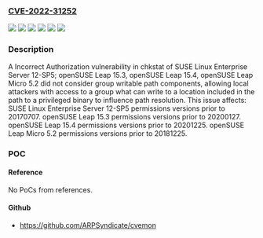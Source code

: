 ### [CVE-2022-31252](https://cve.mitre.org/cgi-bin/cvename.cgi?name=CVE-2022-31252)
![](https://img.shields.io/static/v1?label=Product&message=SUSE%20Linux%20Enterprise%20Server%2012-SP5&color=blue)
![](https://img.shields.io/static/v1?label=Product&message=openSUSE%20Leap%2015.3&color=blue)
![](https://img.shields.io/static/v1?label=Product&message=openSUSE%20Leap%2015.4&color=blue)
![](https://img.shields.io/static/v1?label=Product&message=openSUSE%20Leap%20Micro%205.2&color=blue)
![](https://img.shields.io/static/v1?label=Version&message=permissions%20&color=brightgreen)
![](https://img.shields.io/static/v1?label=Vulnerability&message=CWE-863%3A%20Incorrect%20Authorization&color=brightgreen)

### Description

A Incorrect Authorization vulnerability in chkstat of SUSE Linux Enterprise Server 12-SP5; openSUSE Leap 15.3, openSUSE Leap 15.4, openSUSE Leap Micro 5.2 did not consider group writable path components, allowing local attackers with access to a group what can write to a location included in the path to a privileged binary to influence path resolution. This issue affects: SUSE Linux Enterprise Server 12-SP5 permissions versions prior to 20170707. openSUSE Leap 15.3 permissions versions prior to 20200127. openSUSE Leap 15.4 permissions versions prior to 20201225. openSUSE Leap Micro 5.2 permissions versions prior to 20181225.

### POC

#### Reference
No PoCs from references.

#### Github
- https://github.com/ARPSyndicate/cvemon


